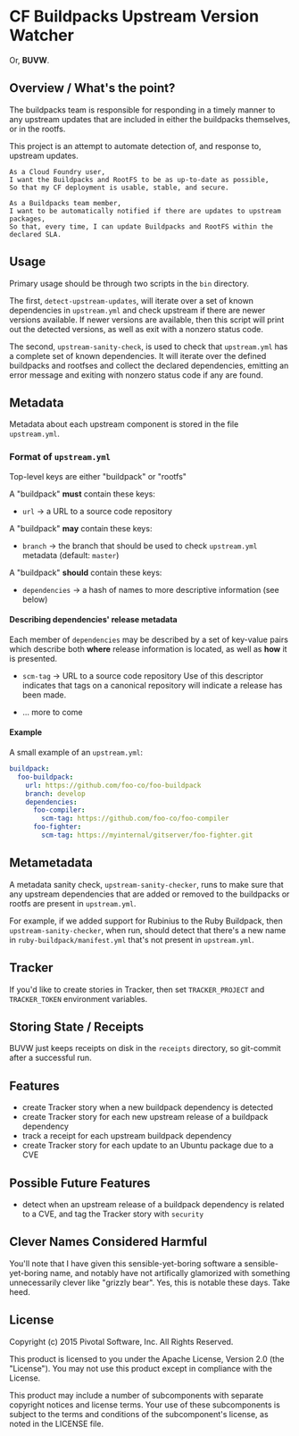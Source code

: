 
# CF Buildpacks Upstream Version Watcher

Or, __BUVW__.


## Overview / What's the point?

The buildpacks team is responsible for responding in a timely manner
to any upstream updates that are included in either the buildpacks
themselves, or in the rootfs.

This project is an attempt to automate detection of, and response to,
upstream updates.

    As a Cloud Foundry user,
    I want the Buildpacks and RootFS to be as up-to-date as possible,
    So that my CF deployment is usable, stable, and secure.

    As a Buildpacks team member,
    I want to be automatically notified if there are updates to upstream packages,
    So that, every time, I can update Buildpacks and RootFS within the declared SLA.


## Usage

Primary usage should be through two scripts in the `bin` directory.

The first, `detect-upstream-updates`, will iterate over a set of known
dependencies in `upstream.yml` and check upstream if there are newer
versions available. If newer versions are available, then this script
will print out the detected versions, as well as exit with a nonzero
status code.

The second, `upstream-sanity-check`, is used to check that
`upstream.yml` has a complete set of known dependencies. It will
iterate over the defined buildpacks and rootfses and collect the
declared dependencies, emitting an error message and exiting with
nonzero status code if any are found.



## Metadata

Metadata about each upstream component is stored in the file `upstream.yml`.

### Format of `upstream.yml`

Top-level keys are either "buildpack" or "rootfs"

A "buildpack" __must__ contain these keys:

- `url` → a URL to a source code repository

A "buildpack" __may__ contain these keys:

- `branch` → the branch that should be used to check `upstream.yml` metadata (default: `master`)

A "buildpack" __should__ contain these keys:

- `dependencies` → a hash of names to more descriptive information (see below)


#### Describing dependencies' release metadata

Each member of `dependencies` may be described by a set of key-value
pairs which describe both __where__ release information is located, as
well as __how__ it is presented.

* `scm-tag` → URL to a source code repository
  Use of this descriptor indicates that tags on a canonical repository will indicate a release has been made.

* ... more to come


#### Example

A small example of an `upstream.yml`:

```yaml
buildpack:
  foo-buildpack:
    url: https://github.com/foo-co/foo-buildpack
    branch: develop
    dependencies:
      foo-compiler:
        scm-tag: https://github.com/foo-co/foo-compiler
      foo-fighter:
        scm-tag: https://myinternal/gitserver/foo-fighter.git
```


## Metametadata

A metadata sanity check, `upstream-sanity-checker`, runs to make sure
that any upstream dependencies that are added or removed to the
buildpacks or rootfs are present in `upstream.yml`.

For example, if we added support for Rubinius to the Ruby Buildpack,
then `upstream-sanity-checker`, when run, should detect that there's a
new name in `ruby-buildpack/manifest.yml` that's not present in `upstream.yml`.


## Tracker

If you'd like to create stories in Tracker, then set `TRACKER_PROJECT`
and `TRACKER_TOKEN` environment variables.


## Storing State / Receipts

BUVW just keeps receipts on disk in the `receipts` directory, so
git-commit after a successful run.


## Features

* create Tracker story when a new buildpack dependency is detected
* create Tracker story for each new upstream release of a buildpack dependency
* track a receipt for each upstream buildpack dependency
* create Tracker story for each update to an Ubuntu package due to a CVE


## Possible Future Features

* detect when an upstream release of a buildpack dependency is related to a CVE, and tag the Tracker story with `security`


## Clever Names Considered Harmful

You'll note that I have given this sensible-yet-boring software a
sensible-yet-boring name, and notably have not artifically glamorized
with something unnecessarily clever like "grizzly bear". Yes, this is
notable these days. Take heed.

## License

Copyright (c) 2015 Pivotal Software, Inc. All Rights Reserved.

This product is licensed to you under the Apache License, Version 2.0 (the "License").
You may not use this product except in compliance with the License.

This product may include a number of subcomponents with separate copyright notices
and license terms. Your use of these subcomponents is subject to the terms and
conditions of the subcomponent's license, as noted in the LICENSE file.
